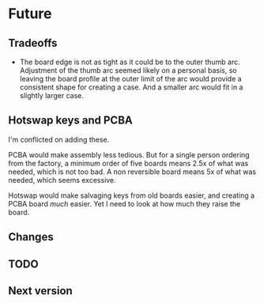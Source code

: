  # Future

## Tradeoffs
- The board edge is not as tight as it could be to the outer thumb arc. Adjustment of the thumb arc seemed likely on a personal basis, so leaving the board profile at the outer limit of the arc would provide a consistent shape for creating a case. And a smaller arc would fit in a slightly larger case.

## Hotswap keys and PCBA
I'm conflicted on adding these.

PCBA would make assembly less tedious. But for a single person ordering from the factory, a minimum order of five boards means 2.5x of what was needed, which is not too bad. A non reversible board means 5x of what was needed, which seems excessive.

Hotswap would make salvaging keys from old boards easier, and creating a PCBA board _much_ easier. Yet I need to look at how much they raise the board.


## Changes



## TODO

## Next version
